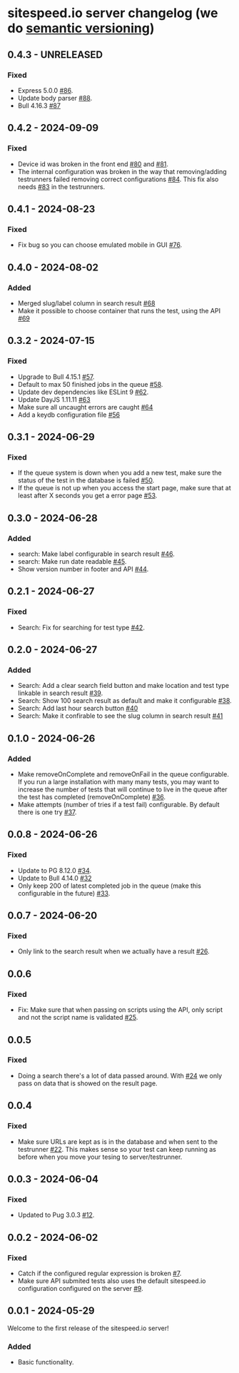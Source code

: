 
# sitespeed.io server changelog (we do [semantic versioning](https://semver.org))

## 0.4.3 - UNRELEASED 
### Fixed
* Express 5.0.0 [#86](https://github.com/sitespeedio/onlinetest/pull/86).
* Update body parser [#88](https://github.com/sitespeedio/onlinetest/pull/88).
* Bull 4.16.3 [#87](https://github.com/sitespeedio/onlinetest/pull/87)

## 0.4.2 - 2024-09-09
### Fixed
* Device id was broken in the front end [#80](https://github.com/sitespeedio/onlinetest/pull/80) and [#81](https://github.com/sitespeedio/onlinetest/pull/81).
* The internal configuration was broken in the way that removing/adding testrunners failed removing correct configurations [#84](https://github.com/sitespeedio/onlinetest/pull/84). This fix also needs [#83](https://github.com/sitespeedio/onlinetest/pull/83) in the testrunners.

## 0.4.1 - 2024-08-23
### Fixed
* Fix bug so you can choose emulated mobile in GUI [#76](https://github.com/sitespeedio/onlinetest/pull/76).

## 0.4.0 - 2024-08-02
### Added
* Merged slug/label column in search result [#68](https://github.com/sitespeedio/onlinetest/pull/68)
* Make it possible to choose container that runs the test, using the API [#69](https://github.com/sitespeedio/onlinetest/pull/69/)
 
## 0.3.2 - 2024-07-15
### Fixed
* Upgrade to Bull 4.15.1 [#57](https://github.com/sitespeedio/onlinetest/pull/57).
* Default to max 50 finished jobs in the queue [#58](https://github.com/sitespeedio/onlinetest/pull/58).
* Update dev dependencies like ESLint 9 [#62](https://github.com/sitespeedio/onlinetest/pull/62).
* Update DayJS 1.11.11 [#63](https://github.com/sitespeedio/onlinetest/pull/63)
* Make sure all uncaught errors are caught [#64](https://github.com/sitespeedio/onlinetest/pull/64)
* Add a keydb configuration file [#56](https://github.com/sitespeedio/onlinetest/pull/56)

## 0.3.1 - 2024-06-29
### Fixed
* If the queue system is down when you add a new test, make sure the status of the test in the database is failed [#50](https://github.com/sitespeedio/onlinetest/pull/50).
* If the queue is not up when you access the start page, make sure that at least after X seconds you get a error page [#53](https://github.com/sitespeedio/onlinetest/pull/53).


## 0.3.0 - 2024-06-28
### Added
* search: Make label configurable in search result [#46](https://github.com/sitespeedio/onlinetest/pull/46).
* search: Make run date readable [#45](https://github.com/sitespeedio/onlinetest/pull/45).
* Show version number in footer and API [#44](https://github.com/sitespeedio/onlinetest/pull/44).

## 0.2.1 - 2024-06-27
### Fixed
* Search: Fix for searching for test type [#42](https://github.com/sitespeedio/onlinetest/pull/42).

## 0.2.0 - 2024-06-27
### Added
* Search: Add a clear search field button and make location and test type linkable in search result [#39](https://github.com/sitespeedio/onlinetest/pull/39).
* Search: Show 100 search result as default and make it configurable [#38](https://github.com/sitespeedio/onlinetest/pull/38).
* Search: Add last hour search button [#40](https://github.com/sitespeedio/onlinetest/pull/40)
* Search: Make it confirable to see the slug column in search result [#41](https://github.com/sitespeedio/onlinetest/pull/41)

## 0.1.0 - 2024-06-26
### Added
* Make removeOnComplete and removeOnFail in the queue configurable. If  you run a large installation with many many tests, you may want to increase the number of tests that will continue to live in the queue after the test has completed (removeOnComplete) [#36](https://github.com/sitespeedio/onlinetest/pull/36).
* Make attempts (number of tries if a test fail) configurable. By default there is one try [#37](https://github.com/sitespeedio/onlinetest/pull/37).

## 0.0.8 - 2024-06-26
### Fixed
* Update to PG 8.12.0 [#34](https://github.com/sitespeedio/onlinetest/pull/34).
* Update to Bull 4.14.0 [#32](https://github.com/sitespeedio/onlinetest/pull/32)
* Only keep 200 of latest completed job in the queue (make this configurable in the future) [#33](https://github.com/sitespeedio/onlinetest/pull/33).

## 0.0.7 - 2024-06-20
### Fixed
* Only link to the search result when we actually have a result [#26](https://github.com/sitespeedio/onlinetest/pull/26).

## 0.0.6
### Fixed
* Fix: Make sure that when passing on scripts using the API, only script and not the script name is validated [#25](https://github.com/sitespeedio/onlinetest/pull/25).

## 0.0.5
### Fixed
* Doing a search there's a lot of data passed around. With [#24](https://github.com/sitespeedio/onlinetest/pull/24) we only pass on data that is showed on the result page.

## 0.0.4
### Fixed
* Make sure URLs are kept as is in the database and when sent to the testrunner [#22](https://github.com/sitespeedio/onlinetest/pull/22). This makes sense so your test can keep running as before when you move your tesing to server/testrunner.

## 0.0.3 -  2024-06-04
### Fixed
* Updated to Pug 3.0.3 [#12](https://github.com/sitespeedio/onlinetest/pull/12).

## 0.0.2 -  2024-06-02
### Fixed
* Catch if the configured regular expression is broken [#7](https://github.com/sitespeedio/onlinetest/pull/7).
* Make sure API submited tests also uses the default sitespeed.io configuration configured on the server [#9](https://github.com/sitespeedio/onlinetest/pull/9).

## 0.0.1 - 2024-05-29

Welcome to the first release of the sitespeed.io server!

### Added
* Basic functionality.